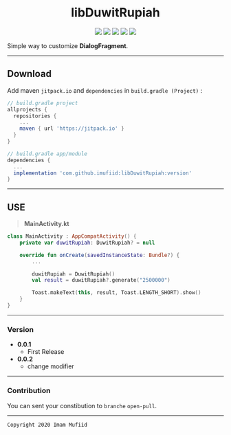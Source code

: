 <h1 align="center">
    libDuwitRupiah
</h1>

<p align="center">
    <a><img src="https://img.shields.io/badge/Version-0.0.2-brightgreen.svg?style=flat"></a>
    <a><img src="https://img.shields.io/badge/ID-imufiid-blue.svg?style=flat"></a>
    <a><img src="https://img.shields.io/badge/Java-Suport-green?logo=java&style=flat"></a>
    <a><img src="https://img.shields.io/badge/Koltin-Suport-green?logo=kotlin&style=flat"></a>
    <a href="https://github.com/imufiid"><img src="https://img.shields.io/github/followers/imufiid?label=follow&style=social"></a>
    <br>
    <p>Simple way to customize <b>DialogFragment</b>.</p>
</p>

---
## Download
Add maven `jitpack.io` and `dependencies` in `build.gradle (Project)` :
```gradle
// build.gradle project
allprojects {
  repositories {
    ...
    maven { url 'https://jitpack.io' }
  }
}

// build.gradle app/module
dependencies {
  ...
  implementation 'com.github.imufiid:libDuwitRupiah:version'
}
```
---
## USE
> **MainActivity.kt**
```kotlin
class MainActivity : AppCompatActivity() {
    private var duwitRupiah: DuwitRupiah? = null

    override fun onCreate(savedInstanceState: Bundle?) {
        ...

        duwitRupiah = DuwitRupiah()
        val result = duwitRupiah?.generate("2500000")

        Toast.makeText(this, result, Toast.LENGTH_SHORT).show()
    }
}
```

---


### Version
- **0.0.1**
  - First Release
- **0.0.2**
  - change modifier

---

### Contribution
You can sent your constibution to `branche` `open-pull`.

---

```
Copyright 2020 Imam Mufiid
```